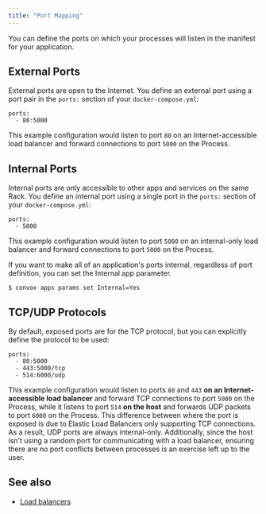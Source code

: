 ```yaml
---
title: "Port Mapping"
---
```


You can define the ports on which your processes will listen in the manifest for your application.

## External Ports

External ports are open to the Internet. You define an external port using a port pair in the `ports:` section of your `docker-compose.yml`:

    ports:
      - 80:5000
      
This example configuration would listen to port `80` on an Internet-accessible load balancer and forward connections to port `5000` on the Process.

## Internal Ports

Internal ports are only accessible to other apps and services on the same Rack. You define an internal port using a single port in the `ports:` section of your `docker-compose.yml`:

    ports:
      - 5000
      
This example configuration would listen to port `5000` on an internal-only load balancer and forward connections to port `5000` on the Process.

If you want to make all of an application's ports internal, regardless of port definition, you can set the Internal app parameter.

    $ convox apps params set Internal=Yes

## TCP/UDP Protocols

By default, exposed ports are for the TCP protocol, but you can explicitly define the protocol to be used:

    ports:
      - 80:5000
      - 443:5000/tcp
      - 514:6000/udp

This example configuration would listen to ports `80` and `443` **on an Internet-accessible load balancer** and forward TCP connections to port `5000` on the Process, while it listens to port `514` **on the host** and forwards UDP packets to port `6000` on the Process. This difference between where the port is exposed is due to Elastic Load Balancers only supporting TCP connections. As a result, UDP ports are always internal-only. Additionally, since the host isn't using a random port for communicating with a load balancer, ensuring there are no port conflicts between processes is an exercise left up to the user.

## See also

- [Load balancers](/gen1/load-balancers)
